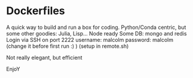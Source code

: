 # Dockerfiles

A quick way to build and run a box for coding.
Python/Conda centric, but some other goodies: Julia, Lisp...
Node ready
Some DB: mongo and redis
Login via SSH on port 2222
username: malcolm
password: malcolm (change it before first run :) )
(setup in remote.sh)

Not really elegant, but efficient

EnjoY
